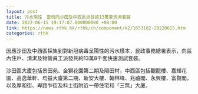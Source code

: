 ```yaml
---
layout: post
title: 污水陽性　當局向沙田及中西區派發逾13萬套快測套裝
date: 2022-06-15 19:17:07.000000000 +08:00
link: https://news.rthk.hk/rthk/ch/component/k2/1653182-20220615.htm
categories: rthk
---
```


因應沙田及中西區採集到對新冠病毒呈陽性的污水樣本，民政事務總署表示，向區內住戶、清潔及物管員工派發共約13萬8千套快速測試套裝。
 
沙田區大廈包括景田苑、金獅花園第二期及隔田村，中西區包括觀龍樓、嘉輝花園、高逸華軒、均益大廈第二期、新安大樓、翰林峰、兆禧閣、永興樓、富賢閣，以及厚和街、卑路乍街及科士街附近一帶住宅和「三無」大廈。
